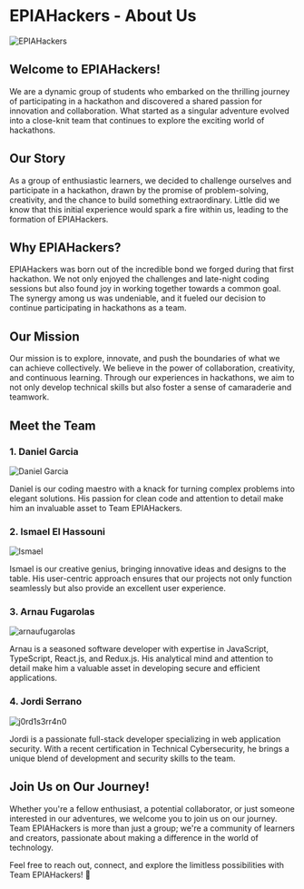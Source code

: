 # EPIAHackers - About Us

![EPIAHackers](https://avatars.githubusercontent.com/u/119107838?s=400&u=52c310560eb082a8bdeec5b7e48368385c39de98&v=4)

## Welcome to EPIAHackers!

We are a dynamic group of students who embarked on the thrilling journey of participating in a hackathon and discovered a shared passion for innovation and collaboration. What started as a singular adventure evolved into a close-knit team that continues to explore the exciting world of hackathons.

## Our Story

As a group of enthusiastic learners, we decided to challenge ourselves and participate in a hackathon, drawn by the promise of problem-solving, creativity, and the chance to build something extraordinary. Little did we know that this initial experience would spark a fire within us, leading to the formation of EPIAHackers.

## Why EPIAHackers?

EPIAHackers was born out of the incredible bond we forged during that first hackathon. We not only enjoyed the challenges and late-night coding sessions but also found joy in working together towards a common goal. The synergy among us was undeniable, and it fueled our decision to continue participating in hackathons as a team.

## Our Mission

Our mission is to explore, innovate, and push the boundaries of what we can achieve collectively. We believe in the power of collaboration, creativity, and continuous learning. Through our experiences in hackathons, we aim to not only develop technical skills but also foster a sense of camaraderie and teamwork.

## Meet the Team

### 1. Daniel Garcia

![Daniel Garcia](https://avatars.githubusercontent.com/u/39063735?v=4)

Daniel is our coding maestro with a knack for turning complex problems into elegant solutions. His passion for clean code and attention to detail make him an invaluable asset to Team EPIAHackers.

### 2. Ismael El Hassouni


![Ismael](https://avatars.githubusercontent.com/u/99197131?v=4)

Ismael is our creative genius, bringing innovative ideas and designs to the table. His user-centric approach ensures that our projects not only function seamlessly but also provide an excellent user experience.

### 3. Arnau Fugarolas

![arnaufugarolas](https://avatars.githubusercontent.com/u/99197468?v=4)

Arnau is a seasoned software developer with expertise in JavaScript, TypeScript, React.js, and Redux.js. His analytical mind and attention to detail make him a valuable asset in developing secure and efficient applications.

### 4. Jordi Serrano

![j0rd1s3rr4n0](https://avatars.githubusercontent.com/u/44474715?v=4)

Jordi is a passionate full-stack developer specializing in web application security. With a recent certification in Technical Cybersecurity, he brings a unique blend of development and security skills to the team.

## Join Us on Our Journey!

Whether you're a fellow enthusiast, a potential collaborator, or just someone interested in our adventures, we welcome you to join us on our journey. Team EPIAHackers is more than just a group; we're a community of learners and creators, passionate about making a difference in the world of technology.

Feel free to reach out, connect, and explore the limitless possibilities with Team EPIAHackers! 🚀
